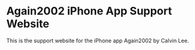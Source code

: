 # Again2002 iPhone App Support Website

This is the support website for the iPhone app Again2002
by Calvin Lee.

